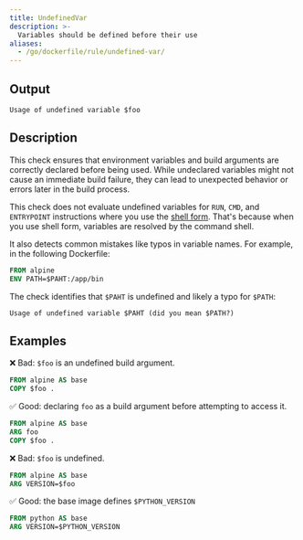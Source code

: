 ```yaml
---
title: UndefinedVar
description: >-
  Variables should be defined before their use
aliases:
  - /go/dockerfile/rule/undefined-var/
---
```


## Output

```text
Usage of undefined variable $foo
```

## Description

This check ensures that environment variables and build arguments are correctly
declared before being used. While undeclared variables might not cause an
immediate build failure, they can lead to unexpected behavior or errors later
in the build process.

This check does not evaluate undefined variables for `RUN`, `CMD`, and
`ENTRYPOINT` instructions where you use the [shell form](https://docs.docker.com/reference/dockerfile/#shell-form).
That's because when you use shell form, variables are resolved by the command
shell.

It also detects common mistakes like typos in variable names. For example, in
the following Dockerfile:

```dockerfile
FROM alpine
ENV PATH=$PAHT:/app/bin
```

The check identifies that `$PAHT` is undefined and likely a typo for `$PATH`:

```text
Usage of undefined variable $PAHT (did you mean $PATH?)
```

## Examples

❌ Bad: `$foo` is an undefined build argument.

```dockerfile
FROM alpine AS base
COPY $foo .
```

✅ Good: declaring `foo` as a build argument before attempting to access it.

```dockerfile
FROM alpine AS base
ARG foo
COPY $foo .
```

❌ Bad: `$foo` is undefined.

```dockerfile
FROM alpine AS base
ARG VERSION=$foo
```

✅ Good: the base image defines `$PYTHON_VERSION`

```dockerfile
FROM python AS base
ARG VERSION=$PYTHON_VERSION
```

